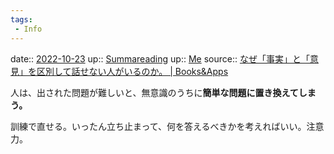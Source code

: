 ```yaml
---
tags:
 - Info
---
```


date:: [2022-10-23](Daily_Note/2022-10-23.md)
up:: [Summareading](../Bar/Summareading.md)
up:: [Me](../Bar/Novel/Chaos/Me.md)
source:: [なぜ「事実」と「意見」を区別して話せない人がいるのか。 | Books&Apps](https://blog.tinect.jp/?p=62453)

人は、出された問題が難しいと、無意識のうちに**簡単な問題に置き換えてしまう。**

訓練で直せる。いったん立ち止まって、何を答えるべきかを考えればいい。注意力。